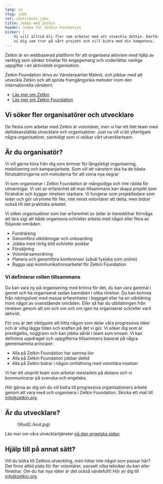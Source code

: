 ```yaml
---
lang: sv
slug: jobb
ref: contribute.jobs
title: Jobba med Zetkin
header: Jobba för Zetkin Foundation
kicker: |
    Vi vill alltid bli fler som arbetar med att utveckla Zetkin. Därför söker
    vi dig som tror på vårt projekt och vill bidra med din kompetens.
---
```


Zetkin är en webbaserad plattform för att organisera aktivism med hjälp av
verktyg som sänker trösklar för engagemang och underlättar vanliga
uppgifter i en aktivistisk organisation.

Zetkin Foundation drivs av Vänsterpartiet Malmö, och jobbar med att utveckla
Zetkin och att sprida framgångsrika metoder inom den internationella vänstern.

* [Läs mer om Zetkin](/sv/zetkin)
* [Läs mer om Zetkin Foundation](/sv/foundation)

## Vi söker fler organisatörer och utvecklare
De flesta som arbetar med Zetkin är volontärer, men vi har ett litet team med deltidsanställda utvecklare och organisatörer. Just nu vill vi bli ytterligare några organisatörer, samtidigt som vi utökar vårt utvecklarteam.

## Är du organisatör?
Vi vill gärna höra från dig som brinner för långsiktigt organisering, mobilisering och kampanjarbete. Som vill att vänstern ska ha de bästa förutsättningarna och metoderna för att vinna nya segrar

Vi som organiserar i Zetkin Foundation är mångsidiga och inte rädda för utmaningar. Vi vet av erfarenhet att man tillsammans kan skapa projekt som förändrar och bygger rörelsen starkare. Vi fungerar som projektledare som leder och gör utrymme för fler, inte minst volontärer att delta, men bidrar också till det praktiska arbetet.

Vi söker organisatörer som har erfarenhet av (eller är beredd/har förmåga att lära sig) att både organisera och/eller arbeta med något eller flera av följande områden.
* Fundraising
* Genomföra utbildningar och onboarding
* Jobba med rörlig bild och/eller poddar
* Försäljning
* Volontärsamordning
* Planera och genomföra konferenser (såväl fysiska som online)
* Bygga upp kommunikationsarbetet för Zetkin Foundation

### Vi definierar rollen tillsammans
Du kan vara ny på organisering med brinna för det, du kan vara gammal i gemet och ha organiserat sedan barnsben i olika rörelser. Du kan komma från näringslivet med massa erfarenheter i bagaget eller ha en utbildning inom något av ovanstående områden. Eller så har du utbildningen från rörelsen genom att om och om och om igen ha organiserat och/eller varit aktivist.

För oss är det viktigaste att hitta någon som delar våra progressiva idéer och är villig lägga tiden och kraften på det vi gör. Vi söker dig som är prestigelös, noggrann och kan jobba såväl i team som ensam. Vi kan definiera uppdraget och uppgifterna tillsammans baserat på några gemensamma principer:

* Alla på Zetkin Foundation har samma lön
* Alla på Zetkin Foundation jobbar deltid
* Alla på Zetkin bidrar i någon omfattning med volontära insatser

Vi har ett utspritt team som arbetar mestadels på distans och vi kommunicerar på svenska och engelska.

Hör gärna av dig om du vill bidra till progressiva organisationers arbete genom att vara med och organisera i Zetkin Foundation. Skicka ett mail till [info@zetkin.org](mailto:info@zetkin.org).

## Är du utvecklare?
<figure markdown="1">
![Kod](./kod.jpg)
</figure>

Läs mer om våra utvecklartjänster [på den engelska sidan](/en/contribute/jobs).

## Hjälp till på annat sätt?
Vill du bidra till Zetkins utveckling, men hittar inte något som passar här?
Det finns alltid plats för fler volontärer, oavsett vilka tekniker du kan
eller föredrar. Om du har nya idéer är det också värdefullt! Hör av dig till
[info@zetkin.org](mailto:info@zetkin.org).
